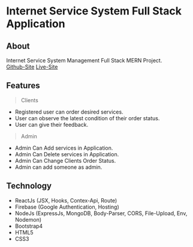 # Internet Service System Full Stack Application

## About
 Internet Service System Management Full Stack MERN Project.  
[Github-Site](https://creative-agency-mern.web.app)
[Live-Site](https://creative-agency-mern.web.app)

## Features 
> Clients
   - Registered user can order desired services.
   - User can observe the latest condition of their order status. 
   - User can give their feedback. 
> Admin
   - Admin Can Add services in Application.
   - Admin Can Delete services in Application.
   - Admin Can Change Clients Order Status.
   - Admin can add someone as admin. 

## Technology
- ReactJs (JSX, Hooks, Contex-Api, Route)
- Firebase (Google Authentication, Hosting)
- NodeJs (ExpressJs, MongoDB, Body-Parser, CORS, File-Upload, Env, Nodemon)
- Bootstrap4
- HTML5
- CSS3

